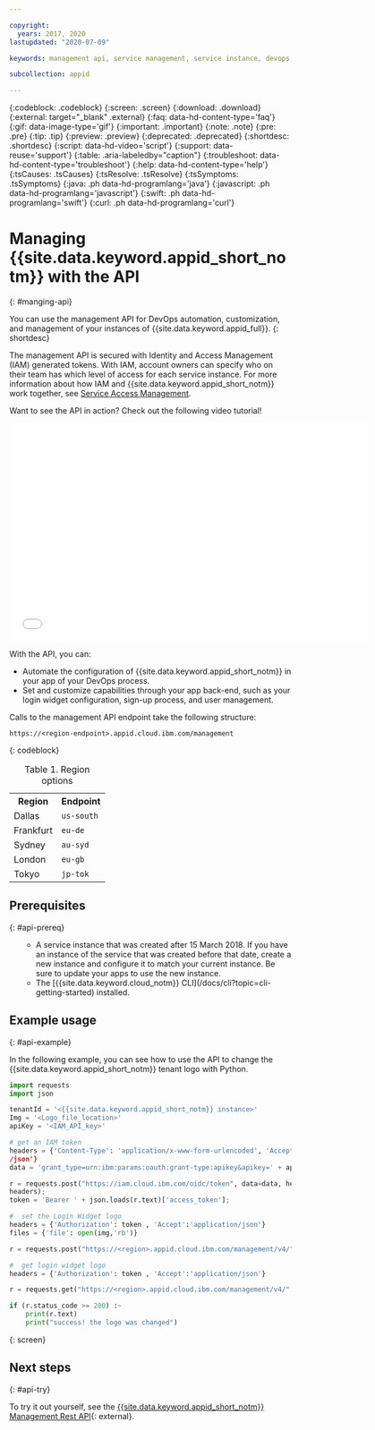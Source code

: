 ```yaml
---

copyright:
  years: 2017, 2020
lastupdated: "2020-07-09"

keywords: management api, service management, service instance, devops automation, customize, permissions, iam, account owners, identity, app security, access tokens, video tutorial

subcollection: appid

---
```


{:codeblock: .codeblock}
{:screen: .screen}
{:download: .download}
{:external: target="_blank" .external}
{:faq: data-hd-content-type='faq'}
{:gif: data-image-type='gif'}
{:important: .important}
{:note: .note}
{:pre: .pre}
{:tip: .tip}
{:preview: .preview}
{:deprecated: .deprecated}
{:shortdesc: .shortdesc}
{:script: data-hd-video='script'}
{:support: data-reuse='support'}
{:table: .aria-labeledby="caption"}
{:troubleshoot: data-hd-content-type='troubleshoot'}
{:help: data-hd-content-type='help'}
{:tsCauses: .tsCauses}
{:tsResolve: .tsResolve}
{:tsSymptoms: .tsSymptoms}
{:java: .ph data-hd-programlang='java'}
{:javascript: .ph data-hd-programlang='javascript'}
{:swift: .ph data-hd-programlang='swift'}
{:curl: .ph data-hd-programlang='curl'}


# Managing {{site.data.keyword.appid_short_notm}} with the API
{: #manging-api}

You can use the management API for DevOps automation, customization, and management of your instances of {{site.data.keyword.appid_full}}.
{: shortdesc}

The management API is secured with Identity and Access Management (IAM) generated tokens. With IAM, account owners can specify who on their team has which level of access for each service instance. For more information about how IAM and {{site.data.keyword.appid_short_notm}} work together, see [Service Access Management](/docs/appid?topic=appid-service-access-management).


Want to see the API in action? Check out the following video tutorial!

<iframe class="embed-responsive-item" id="about-appid-api" title="About {{site.data.keyword.appid_short_notm}} API" type="text/html" width="640" height="390" src="//www.youtube.com/embed/b2ABxvAdGg0?rel=0" frameborder="0" webkitallowfullscreen mozallowfullscreen allowfullscreen> </iframe>


With the API, you can:
* Automate the configuration of {{site.data.keyword.appid_short_notm}} in your app of your DevOps process.
* Set and customize capabilities through your app back-end, such as your login widget configuration, sign-up process, and user management.


Calls to the management API endpoint take the following structure:

```
https://<region-endpoint>.appid.cloud.ibm.com/management
```
{: codeblock}


<table>
  <caption>Table 1. Region options</caption>
  <tr>
    <th>Region</th>
    <th>Endpoint</th>
  </tr>
  <tr>
    <td>Dallas</td>
    <td><code>us-south</code></td>
  </tr>
  <tr>
    <td>Frankfurt</td>
    <td><code>eu-de</code></td>
  </tr>
  <tr>
    <td>Sydney</td>
    <td><code>au-syd</code></td>
  </tr>
  <tr>
    <td>London</td>
    <td><code>eu-gb</code></td>
  </tr>
  <tr>
    <td>Tokyo</td>
    <td><code>jp-tok</code></td>
  </tr>
</table>



## Prerequisites
{: #api-prereq}

<ul><ul><li>A service instance that was created after 15 March 2018. If you have an instance of the service that was created before that date, create a new instance and configure it to match your current instance. Be sure to update your apps to use the new instance.</li>
<li>The [{{site.data.keyword.cloud_notm}} CLI](/docs/cli?topic=cli-getting-started) installed.</li></ul></ul>

## Example usage
{: #api-example}

In the following example, you can see how to use the API to change the {{site.data.keyword.appid_short_notm}} tenant logo with Python.

```python
import requests
import json

tenantId = '<{{site.data.keyword.appid_short_notm}} instance>'
Img = '<Logo_file_location>'
apiKey = '<IAM_API_key>'

# get an IAM token
headers = {'Content-Type': 'application/x-www-form-urlencoded', 'Accept':'application
/json'}
data = 'grant_type=urn:ibm:params:oauth:grant-type:apikey&apikey=' + apiKey;

r = requests.post("https://iam.cloud.ibm.com/oidc/token", data=data, headers=
headers);
token = 'Bearer ' + json.loads(r.text)['access_token'];

#  set the Login Widget logo
headers = {'Authorization': token , 'Accept':'application/json'}
files = {'file': open(img,'rb')}

r = requests.post("https://<region>.appid.cloud.ibm.com/management/v4/" + tenantId + "/config/ui/media?mediaType=logo", files=files, headers=headers);

#  get login widget logo
headers = {'Authorization': token , 'Accept':'application/json'}

r = requests.get("https://<region>.appid.cloud.ibm.com/management/v4/" + tenantId + "/config/ui/media", headers=headers);

if (r.status_code >= 200) :~
    print(r.text)
    print("success! the logo was changed")
```
{: screen}


## Next steps
{: #api-try}

To try it out yourself, see the [{{site.data.keyword.appid_short_notm}} Management Rest API](https://us-south.appid.cloud.ibm.com/swagger-ui/#/){: external}.
